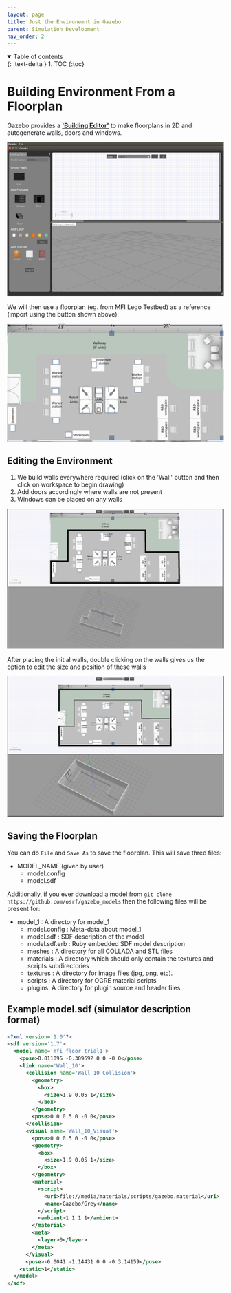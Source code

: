 ```yaml
---
layout: page
title: Just the Environemnt in Gazebo
parent: Simulation Development
nav_order: 2
---
```


<details open markdown="block">
  <summary>
    Table of contents
  </summary>
  {: .text-delta }
1. TOC
{:toc}
</details>

# Building Environment From a Floorplan

Gazebo provides a [**'Building Editor'**](https://classic.gazebosim.org/tutorials?cat=build_world&tut=building_editor)
to make floorplans in 2D and autogenerate walls, doors and windows.

![](/images/Simulation/blank_building_editor.png)

We will then use a floorplan (eg. from MFI Lego Testbed) as a reference (import using the button shown above):

![](/images/Simulation/feb28.png)

## Editing the Environment

1. We build walls everywhere required (click on the 'Wall' button and then click on workspace to begin drawing)
2. Add doors accordingly where walls are not present
3. Windows can be placed on any walls

![](/images/Simulation/building_floor_walls.png)

After placing the initial walls, double clicking on the walls gives us the option to edit the size and position of these walls

![](/images/Simulation/edited_walls.png)

## Saving the Floorplan

You can do ```File``` and ```Save As``` to save the floorplan. This will save three files:

- MODEL_NAME (given by user)
  - model.config
  - model.sdf

Additionally, if you ever download a model from ```git clone https://github.com/osrf/gazebo_models``` then the following files will be present for:

- model_1 : A directory for model_1
  - model.config : Meta-data about model_1
  - model.sdf : SDF description of the model
  - model.sdf.erb : Ruby embedded SDF model description
  - meshes : A directory for all COLLADA and STL files
  - materials : A directory which should only contain the textures and scripts subdirectories
  - textures : A directory for image files (jpg, png, etc).
  - scripts : A directory for OGRE material scripts
  - plugins: A directory for plugin source and header files

## Example model.sdf (simulator description format)

```xml
<?xml version='1.0'?>
<sdf version='1.7'>
  <model name='mfi_floor_trial1'>
    <pose>0.011095 -0.309692 0 0 -0 0</pose>
    <link name='Wall_10'>
      <collision name='Wall_10_Collision'>
        <geometry>
          <box>
            <size>1.9 0.05 1</size>
          </box>
        </geometry>
        <pose>0 0 0.5 0 -0 0</pose>
      </collision>
      <visual name='Wall_10_Visual'>
        <pose>0 0 0.5 0 -0 0</pose>
        <geometry>
          <box>
            <size>1.9 0.05 1</size>
          </box>
        </geometry>
        <material>
          <script>
            <uri>file://media/materials/scripts/gazebo.material</uri>
            <name>Gazebo/Grey</name>
          </script>
          <ambient>1 1 1 1</ambient>
        </material>
        <meta>
          <layer>0</layer>
        </meta>
      </visual>
      <pose>-6.0041 -1.14431 0 0 -0 3.14159</pose>
    <static>1</static>
  </model>
</sdf>
```